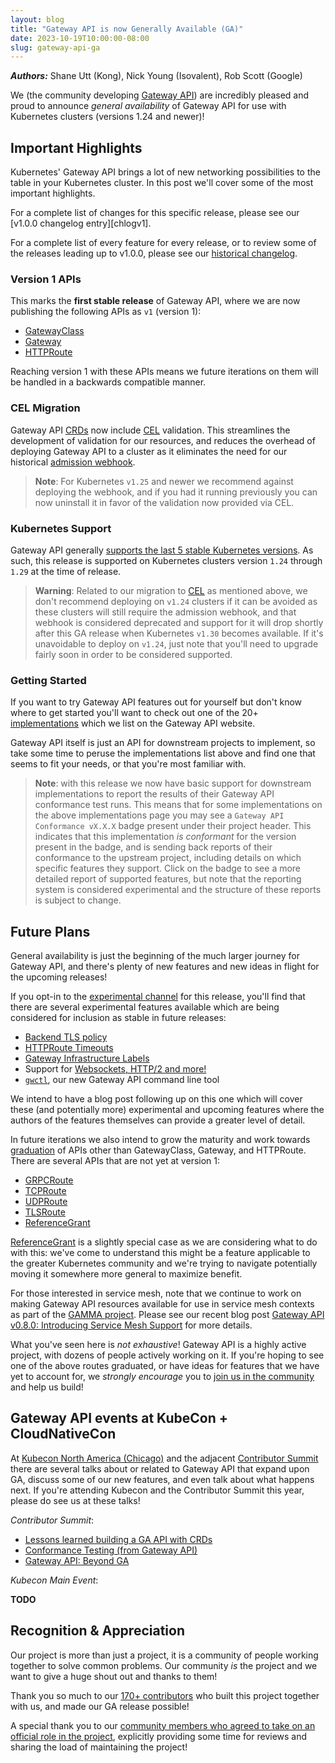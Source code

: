 ```yaml
---
layout: blog
title: "Gateway API is now Generally Available (GA)"
date: 2023-10-19T10:00:00-08:00
slug: gateway-api-ga
---
```


***Authors:*** Shane Utt (Kong), Nick Young (Isovalent), Rob Scott (Google)

We (the community developing [Gateway API][gwapi]) are incredibly pleased and
proud to announce _general availability_ of Gateway API for use with Kubernetes
clusters (versions 1.24 and newer)!

## Important Highlights

Kubernetes' Gateway API brings a lot of new networking possibilities to the table in your
Kubernetes cluster. In this post we'll cover some of the most important
highlights.

For a complete list of changes for this specific release, please see our
[v1.0.0 changelog entry][chlogv1].

For a complete list of every feature for every release, or to review some of
the releases leading up to v1.0.0, please see our [historical
changelog][clog].

### Version 1 APIs

This marks the **first stable release** of Gateway API, where we are now
publishing the following APIs as `v1` (version 1):

- [GatewayClass][gwc]
- [Gateway][gw]
- [HTTPRoute][hr]

Reaching version 1 with these APIs means we future iterations on them will be
handled in a backwards compatible manner.

### CEL Migration

Gateway API [CRDs][crds] now include [CEL][cel] validation. This streamlines
the development of validation for our resources, and reduces the overhead of
deploying Gateway API to a cluster as it eliminates the need for our historical
[admission webhook][admw].

> **Note**: For Kubernetes `v1.25` and newer we recommend against deploying the
> webhook, and if you had it running previously you can now uninstall it in
> favor of the validation now provided via CEL.

### Kubernetes Support

Gateway API generally [supports the last 5 stable Kubernetes versions][kvs]. As
such, this release is supported on Kubernetes clusters version `1.24` through
`1.29` at the time of release.

> **Warning**: Related to our migration to [CEL][cel] as mentioned above, we
> don't recommend deploying on `v1.24` clusters if it can be avoided as these
> clusters will still require the admission webhook, and that webhook is
> considered deprecated and support for it will drop shortly after this GA
> release when Kubernetes `v1.30` becomes available. If it's unavoidable to
> deploy on `v1.24`, just note that you'll need to upgrade fairly soon in
> order to be considered supported.

### Getting Started

If you want to try Gateway API features out for yourself but don't know where
to get started you'll want to check out one of the 20+
[implementations](https://gateway-api.sigs.k8s.io/implementations/) which
we list on the Gateway API website.

Gateway API itself is just an API for downstream projects to implement, so take
some time to peruse the implementations list above and find one that seems to
fit your needs, or that you're most familiar with.

> **Note**: with this release we now have basic support for downstream
> implementations to report the results of their Gateway API conformance test
> runs. This means that for some implementations on the above implementations
> page you may see a `Gateway API Conformance vX.X.X` badge present under their
> project header. This indicates that this implementation _is conformant_ for
> the version present in the badge, and is sending back reports of their
> conformance to the upstream project, including details on which specific
> features they support. Click on the badge to see a more detailed report of
> supported features, but note that the reporting system is considered
> experimental and the structure of these reports is subject to change.

## Future Plans

General availability is just the beginning of the much larger journey for
Gateway API, and there's plenty of new features and new ideas in flight for the
upcoming releases!

If you opt-in to the [experimental channel][expch] for this release, you'll find
that there are several experimental features available which are being
considered for inclusion as stable in future releases:

- [Backend TLS policy][gep1897]
- [HTTPRoute Timeouts][gep1742]
- [Gateway Infrastructure Labels][gep1762]
- Support for [Websockets, HTTP/2 and more!][gep1911]
- [`gwctl`][gwctl], our new Gateway API command line tool

We intend to have a blog post following up on this one which will cover these
(and potentially more) experimental and upcoming features where the authors of
the features themselves can provide a greater level of detail.

In future iterations we also intend to grow the maturity and work towards
[graduation][grad] of APIs other than GatewayClass, Gateway, and
HTTPRoute. There are several APIs that are not yet at version 1:

- [GRPCRoute][grpc]
- [TCPRoute][tcp]
- [UDPRoute][udp]
- [TLSRoute][tls]
- [ReferenceGrant][refg]

[ReferenceGrant][refg] is a slightly special case as we are considering what
to do with this: we've come to understand this might be a
feature applicable to the greater Kubernetes community and we're trying to
navigate potentially moving it somewhere more general to maximize benefit.

For those interested in service mesh, note that we continue to work on making
Gateway API resources available for use in service mesh contexts as part of the
[GAMMA project][gamma]. Please see our recent blog post [Gateway API v0.8.0:
Introducing Service Mesh Support][gammablog] for more details.

What you've seen here is _not exhaustive_! Gateway API is a highly active
project, with dozens of people actively working on it. If you're hoping to see
one of the above routes graduated, or have ideas for features that we have yet
to account for, we _strongly encourage_ you to [join us in the community][com]
and help us build!

## Gateway API events at KubeCon + CloudNativeCon

At [Kubecon North America (Chicago)][kna] and the adjacent
[Contributor Summit][csum] there are several talks about or related to Gateway
API that expand upon GA, discuss some of our new features, and even talk about
what happens next. If you're attending Kubecon and the Contributor Summit this
year, please do see us at these talks!

*Contributor Summit*:

- [Lessons learned building a GA API with CRDs][csum1]
- [Conformance Testing (from Gateway API)][csum2]
- [Gateway API: Beyond GA][csum3]

*Kubecon Main Event*:

**TODO**

## Recognition & Appreciation

Our project is more than just a project, it is a community of people working
together to solve common problems. Our community _is_ the project and we want to
give a huge shout out and thanks to them!

Thank you so much to our [170+ contributors][contribs] who built this project
together with us, and made our GA release possible!

A special thank you to our [community members who agreed to take on an
official role in the project][roles], explicitly providing some time for reviews
and sharing the load of maintaining the project!

[gwapi]:https://gateway-api.sigs.k8s.io/
[clogv1]:https://github.com/kubernetes-sigs/gateway-api/blob/main/CHANGELOG.md#v100
[clog]:https://github.com/kubernetes-sigs/gateway-api/blob/main/CHANGELOG.md
[gwc]:https://gateway-api.sigs.k8s.io/api-types/gatewayclass/
[gw]:https://gateway-api.sigs.k8s.io/api-types/gateway/
[hr]:https://gateway-api.sigs.k8s.io/api-types/httproute/
[crds]:https://kubernetes.io/docs/concepts/extend-kubernetes/api-extension/custom-resources/
[kvs]:https://gateway-api.sigs.k8s.io/concepts/versioning/#supported-versions
[cel]:https://kubernetes.io/docs/reference/using-api/cel/
[admw]:https://github.com/kubernetes-sigs/gateway-api/tree/main/config/webhook
[expch]:https://gateway-api.sigs.k8s.io/concepts/versioning/#release-channels
[gep1897]:https://gateway-api.sigs.k8s.io/geps/gep-1897/
[gep1742]:https://gateway-api.sigs.k8s.io/geps/gep-1742/
[gep1762]:https://gateway-api.sigs.k8s.io/geps/gep-1762/
[gep1911]:https://gateway-api.sigs.k8s.io/geps/gep-1911/
[gwctl]:https://github.com/kubernetes-sigs/gateway-api/tree/main/gwctl
[grad]:https://gateway-api.sigs.k8s.io/concepts/versioning/#graduation-criteria
[grpc]:https://gateway-api.sigs.k8s.io/references/spec/#gateway.networking.k8s.io/v1alpha2.GRPCRoute
[tcp]:https://gateway-api.sigs.k8s.io/references/spec/#gateway.networking.k8s.io/v1alpha2.TCPRoute
[udp]:https://gateway-api.sigs.k8s.io/references/spec/#gateway.networking.k8s.io/v1alpha2.UDPRoute
[tls]:https://gateway-api.sigs.k8s.io/references/spec/#gateway.networking.k8s.io/v1alpha2.TLSRoute
[com]:https://gateway-api.sigs.k8s.io/contributing/#how-to-get-involved
[refg]:https://gateway-api.sigs.k8s.io/api-types/referencegrant/
[gamma]:https://gateway-api.sigs.k8s.io/concepts/gamma/
[gammablog]:https://kubernetes.io/blog/2023/08/29/gateway-api-v0-8/
[kna]:https://events.linuxfoundation.org/kubecon-cloudnativecon-north-america/
[csum]:https://kcsna2023.sched.com/
[csum1]:https://kcsna2023.sched.com/event/1Sp9u/lessons-learned-building-a-ga-api-with-crds
[csum2]:https://kcsna2023.sched.com/event/1Sp9l/conformance-profiles-building-a-generic-conformance-test-reporting-framework
[csum3]:https://kcsna2023.sched.com/event/1SpA9/gateway-api-beyond-ga
[contribs]:https://github.com/kubernetes-sigs/gateway-api/graphs/contributors
[roles]:https://github.com/kubernetes-sigs/gateway-api/blob/main/OWNERS_ALIASES